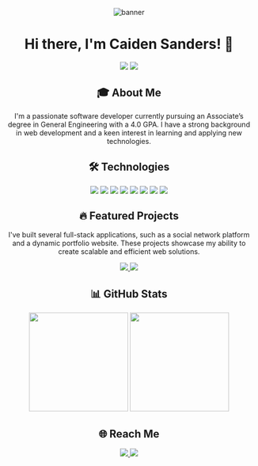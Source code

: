 <p align="center">
  <img src="https://i.imghippo.com/files/o0wUA1715031141.jpg" alt="banner">
</p>

<h1 align="center">Hi there, I'm Caiden Sanders! 👋</h1>

<p align="center">
  <img src="https://badges.pufler.dev/visits/caidenvsanders/caidenvsanders"/> 
  <img src="https://badges.pufler.dev/repos/caidenvsanders"/>
</p>

<h2 align="center">🎓 About Me</h2>
<p align="center">I'm a passionate software developer currently pursuing an Associate’s degree in General Engineering with a 4.0 GPA. I have a strong background in web development and a keen interest in learning and applying new technologies.</p>

<h2 align="center">🛠️ Technologies</h2>
<p align="center">
  <img src="https://img.shields.io/badge/C-00599C?style=flat-square&logo=c&logoColor=white"/>
  <img src="https://img.shields.io/badge/-JavaScript-black?style=flat-square&logo=javascript"/>
  <img src="https://img.shields.io/badge/-React-black?style=flat-square&logo=react"/>
  <img src="https://img.shields.io/badge/-Node.js-black?style=flat-square&logo=node.js"/>
  <img src="https://img.shields.io/badge/-GraphQL-black?style=flat-square&logo=graphql"/>
  <img src="https://img.shields.io/badge/-AWS-black?style=flat-square&logo=amazon-aws"/>
  <img src="https://img.shields.io/badge/-Git-black?style=flat-square&logo=git"/>
  <img src="https://img.shields.io/badge/-GitHub-black?style=flat-square&logo=github"/>
</p>

<h2 align="center">🔥 Featured Projects</h2>
<p align="center">I've built several full-stack applications, such as a social network platform and a dynamic portfolio website. These projects showcase my ability to create scalable and efficient web solutions.</p>
<p align="center">
  <a href="https://github.com/caidenvsanders/caidensanders.com">
    <img src="https://github-readme-stats.vercel.app/api/pin/?username=caidenvsanders&repo=caidensanders.com&theme=graywhite" />
  </a>
  <a href="https://github.com/caidenvsanders/cloiink.com">
    <img src="https://github-readme-stats.vercel.app/api/pin/?username=caidenvsanders&repo=cloiink.com&theme=graywhite" />
  </a>
</p>

<h2 align="center">📊 GitHub Stats</h2>
<p align="center">
  <img height=200 src="https://github-readme-stats.vercel.app/api?username=caidenvsanders&show_icons=true&theme=graywhite"/>
  <img height=200 src="https://github-readme-stats.vercel.app/api/top-langs/?username=caidenvsanders&layout=compact&theme=graywhite"/>
</p>

<h2 align="center">🌐 Reach Me</h2>
<p align="center">
  <a href="https://www.linkedin.com/in/caidens">
    <img src="https://img.shields.io/badge/-LinkedIn-blue?style=flat-square&logo=linkedin&logoColor=white&link=https://www.linkedin.com/in/caidens"/>
  </a>
  <a href="mailto:caidenvsanders@gmail.com">
    <img src="https://img.shields.io/badge/-Email-c14438?style=flat-square&logo=Gmail&logoColor=white"/>
  </a>
</p>
